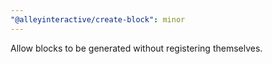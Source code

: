 ```yaml
---
"@alleyinteractive/create-block": minor
---
```


Allow blocks to be generated without registering themselves.
